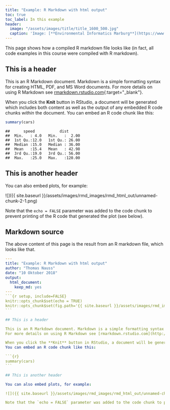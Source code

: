 ```yaml
---
title: "Example: R Markdown with html output"
toc: true
toc_label: In this example
header:
  image: "/assets/images/title/title_1600_500.jpg"
  caption: 'Image: [**Environmental Informatics Marburg**](https://www.uni-marburg.de/en/fb19/disciplines/physisch/environmentalinformatics)'
---
```


This page shows how a compiled R markdown file looks like (in fact, all code examples in this course were compiled with R markdown).

## This is a header

This is an R Markdown document. Markdown is a simple formatting syntax for creating HTML, PDF, and MS Word documents. 
For more details on using R Markdown see [rmarkdown.rstudio.com](http://rmarkdown.rstudio.com){:target="_blank"}.

When you click the **Knit** button in RStudio, a document will be generated which includes both content as well as the output of any embedded R code chunks *within* the document.
You can embed an R code chunk like this:


```r
summary(cars)
```

```
##      speed           dist       
##  Min.   : 4.0   Min.   :  2.00  
##  1st Qu.:12.0   1st Qu.: 26.00  
##  Median :15.0   Median : 36.00  
##  Mean   :15.4   Mean   : 42.98  
##  3rd Qu.:19.0   3rd Qu.: 56.00  
##  Max.   :25.0   Max.   :120.00
```


## This is another header

You can also embed plots, for example:

![]({{ site.baseurl }}/assets/images/rmd_images/rmd_html_out/unnamed-chunk-2-1.png)<!-- -->

Note that the `echo = FALSE` parameter was added to the code chunk to prevent printing of the R code that generated the plot (see below).


## Markdown source
The above content of this page is the result from an R markdown file, which looks like that.


``````yaml
---
title: "Example: R Markdown with html output"
author: "Thomas Nauss"
date: "10 Oktober 2018"
output: 
  html_document: 
    keep_md: yes
---
```{r setup, include=FALSE}
knitr::opts_chunk$set(echo = TRUE)
knitr::opts_chunk$set(fig.path='{{ site.baseurl }}/assets/images/rmd_images/rmd_html_out/')
```

## This is a header

This is an R Markdown document. Markdown is a simple formatting syntax for creating HTML, PDF, and MS Word documents. 
For more details on using R Markdown see [rmarkdown.rstudio.com](http://rmarkdown.rstudio.com){:target="_blank"}.

When you click the **Knit** button in RStudio, a document will be generated which includes both content as well as the output of any embedded R code chunks *within* the document.
You can embed an R code chunk like this:

```{r}
summary(cars)
```

## This is another header

You can also embed plots, for example:

![]({{ site.baseurl }}/assets/images/rmd_images/rmd_html_out/unnamed-chunk-2-1.png)<!-- -->

Note that the `echo = FALSE` parameter was added to the code chunk to prevent printing of the R code that generated the plot (see below).

``````
